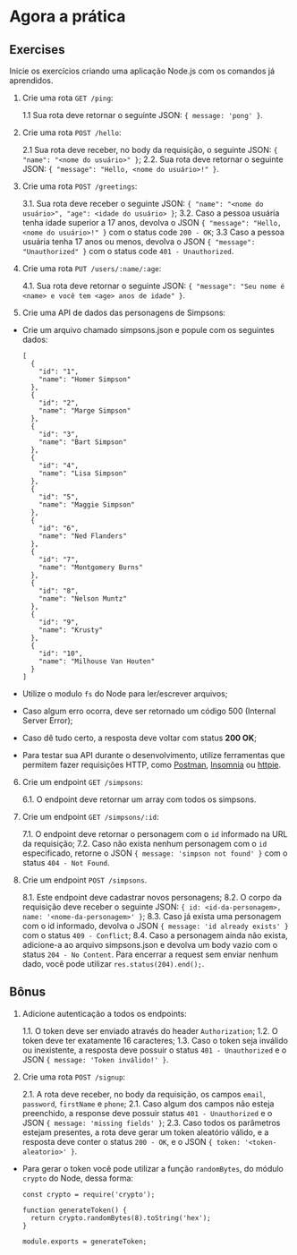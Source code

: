# Agora a prática

## Exercises

Inicie os exercícios criando uma aplicação Node.js com os comandos já aprendidos.

1. Crie uma rota `GET /ping`:

    1.1 Sua rota deve retornar o seguinte JSON: `{ message: 'pong' }`.

2. Crie uma rota `POST /hello`:

    2.1 Sua rota deve receber, no body da requisição, o seguinte JSON: `{ "name": "<nome do usuário>" }`;
    2.2. Sua rota deve retornar o seguinte JSON: `{ "message": "Hello, <nome do usuário>!" }`.

3. Crie uma rota `POST /greetings`:

    3.1. Sua rota deve receber o seguinte JSON: `{ "name": "<nome do usuário>", "age": <idade do usuário> }`;
    3.2. Caso a pessoa usuária tenha idade superior a 17 anos, devolva o JSON `{ "message": "Hello, <nome do usuário>!" }` com o status code `200 - OK`;
    3.3 Caso a pessoa usuária tenha 17 anos ou menos, devolva o JSON `{ "message": "Unauthorized" }` com o status code `401 - Unauthorized`.

4. Crie uma rota `PUT /users/:name/:age`:

    4.1. Sua rota deve retornar o seguinte JSON: `{ "message": "Seu nome é <name> e você tem <age> anos de idade" }`.

5. Crie uma API de dados das personagens de Simpsons:

- Crie um arquivo chamado simpsons.json e popule com os seguintes dados:

  ```
  [
    {
      "id": "1",
      "name": "Homer Simpson"
    },
    {
      "id": "2",
      "name": "Marge Simpson"
    },
    {
      "id": "3",
      "name": "Bart Simpson"
    },
    {
      "id": "4",
      "name": "Lisa Simpson"
    },
    {
      "id": "5",
      "name": "Maggie Simpson"
    },
    {
      "id": "6",
      "name": "Ned Flanders"
    },
    {
      "id": "7",
      "name": "Montgomery Burns"
    },
    {
      "id": "8",
      "name": "Nelson Muntz"
    },
    {
      "id": "9",
      "name": "Krusty"
    },
    {
      "id": "10",
      "name": "Milhouse Van Houten"
    }
  ]
  ```

- Utilize o modulo `fs` do Node para ler/escrever arquivos;
- Caso algum erro ocorra, deve ser retornado um código 500 (Internal Server Error);
- Caso dê tudo certo, a resposta deve voltar com status **200 OK**;
- Para testar sua API durante o desenvolvimento, utilize ferramentas que permitem fazer requisições HTTP, como [Postman](https://www.postman.com/), [Insomnia](https://insomnia.rest/) ou [httpie](https://httpie.io/).

6. Crie um endpoint `GET /simpsons`:

    6.1. O endpoint deve retornar um array com todos os simpsons.

7. Crie um endpoint `GET /simpsons/:id`:

    7.1. O endpoint deve retornar o personagem com o `id` informado na URL da requisição;
    7.2. Caso não exista nenhum personagem com o `id` especificado, retorne o JSON `{ message: 'simpson not found' }` com o status `404 - Not Found`.

8. Crie um endpoint `POST /simpsons`.

    8.1. Este endpoint deve cadastrar novos personagens;
    8.2. O corpo da requisição deve receber o seguinte JSON: `{ id: <id-da-personagem>, name: '<nome-da-personagem>' }`;
    8.3. Caso já exista uma personagem com o id informado, devolva o JSON `{ message: 'id already exists' }` com o status `409 - Conflict`;
    8.4. Caso a personagem ainda não exista, adicione-a ao arquivo simpsons.json e devolva um body vazio com o status `204 - No Content`. Para encerrar a request sem enviar nenhum dado, você pode utilizar `res.status(204).end();`.

## Bônus

1. Adicione autenticação a todos os endpoints:

    1.1. O token deve ser enviado através do header `Authorization`;
    1.2. O token deve ter exatamente 16 caracteres;
    1.3. Caso o token seja inválido ou inexistente, a resposta deve possuir o status `401 - Unauthorized` e o JSON `{ message: 'Token inválido!' }`.

2. Crie uma rota `POST /signup`:

    2.1. A rota deve receber, no body da requisição, os campos `email`, `password`, `firstName` e `phone`;
    2.1. Caso algum dos campos não esteja preenchido, a response deve possuir status `401 - Unauthorized` e o JSON `{ message: 'missing fields' }`;
    2.3. Caso todos os parâmetros estejam presentes, a rota deve gerar um token aleatório válido, e a resposta deve conter o status `200 - OK`, e o JSON `{ token: '<token-aleatorio>' }`.

- Para gerar o token você pode utilizar a função `randomBytes`, do módulo `crypto` do Node, dessa forma:

  ```
  const crypto = require('crypto');

  function generateToken() {
    return crypto.randomBytes(8).toString('hex');
  }

  module.exports = generateToken;
  ```
